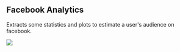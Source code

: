 ## Facebook Analytics

Extracts some statistics and plots to estimate a user's audience on facebook.

![](https://cloud.githubusercontent.com/assets/690250/10366026/e3cf8ab4-6dc7-11e5-9b3f-36a6ddaae649.png)
